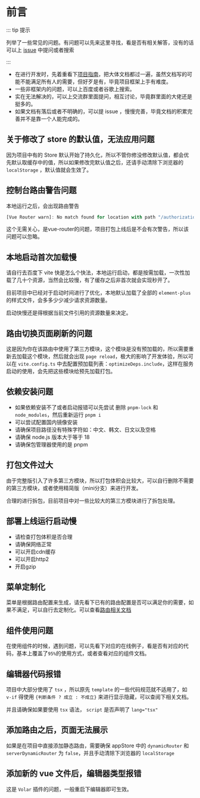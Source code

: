 # 前言

::: tip 提示

列举了一些常见的问题。有问题可以先来这里寻找，看是否有相关解答，没有的话可以上 [issue](https://github.com/kailong321200875/vue-element-plus-admin/issues) 中提问或者搜索

:::

- 在进行开发时，先着重看下[项目指南](https://element-plus-admin-doc.cn/guide/introduction.html)，把大体文档都过一遍，虽然文档写的可能不能满足所有人的需要，但好歹是有，毕竟项目框架上手有难度。
- 一些非框架内的问题，可以上百度或者谷歌上搜索。
- 实在无法解决的，可以上交流群里面提问，相互讨论，毕竟群里面的大佬还是挺多的。
- 如果文档有落后或者不明确的，可以提 issue ，慢慢完善，毕竟文档的积累完善并不是靠一个人能完成的。

## 关于修改了 store 的默认值，无法应用问题

因为项目中有的 Store 默认开始了持久化，所以不管你修没修改默认值，都会优先默认取缓存中的值，所以如果修改完默认值之后，还请手动清除下浏览器的 `localStorage` ，默认值就会生效了。

## 控制台路由警告问题

本地运行之后，会出现路由警告

``` js
[Vue Router warn]: No match found for location with path "/authorization/menu"
```

这个无需关心，是vue-router的问题，项目打包上线后是不会有次警告，所以该问题可以忽略。

## 本地启动首次加载慢

请自行去百度下 vite 快是怎么个快法，本地运行启动，都是按需加载，一次性加载了几十个资源，当然会比较慢，有了缓存之后非首次就会实现秒开了。

目前项目中已经对于启动时间进行了优化，本地默认加载了全部的 `element-plus` 的样式文件，会多多少少减少请求资源数量。

启动快慢还是得根据当前文件引用的资源数量来决定。

## 路由切换页面刷新的问题

这是因为你在该路由中使用了第三方模块，这个模块是没有预加载的，所以需要重新去加载这个模块，然后就会出现 `page reload`，极大的影响了开发体验，所以可以在 `vite.config.ts` 中去配置预加载列表：`optimizeDeps.include`，这样在服务启动的使用，会先把这些模块给预先加载打包。

## 依赖安装问题

- 如果依赖安装不了或者启动报错可以先尝试 删除 `pnpm-lock` 和 `node_modules`，然后重新运行 `pnpm i`
- 可以尝试配置国内镜像安装
- 请确保项目路径没有特殊字符如：中文、韩文、日文以及空格
- 请确保 node.js 版本大于等于 18
- 请确保包管理器使用的是 pnpm

## 打包文件过大

由于完整版引入了许多第三方模块，所以打包体积会比较大，可以自行删除不需要的第三方模块，或者使用精简版（mini分支）来进行开发。

合理的进行拆包，目前项目中对一些比较大的第三方模块进行了拆包处理。

## 部署上线运行启动慢

- 请检查打包体积是否合理
- 请确保网络正常
- 可以开启cdn缓存
- 可以开启http2
- 开启gzip

## 菜单定制化

菜单是根据路由配置来生成，请先看下已有的路由配置是否可以满足你的需要，如果不满足，可以自行去定制化。可以查看[路由相关文档](https://element-plus-admin-doc.cn/guide/router.html)

## 组件使用问题

在使用组件的时候，遇到问题，可以先看下对应的在线例子，看是否有对应的代码，基本上覆盖了`95%`的使用方式，或者查看对应的组件文档。

## 编辑器代码报错

项目中大部分使用了 `tsx` ，所以原先 `template` 的一些代码规范就不适用了，如 `v-if` 得使用 `{判断条件 ? 成立 : 不成立}` 来进行显示隐藏，可以查阅下相关文档。

并且请确保如果要使用 `tsx` 语法， `script` 是否声明了 `lang="tsx"`

## 添加路由之后，页面无法展示

如果是在项目中直接添加静态路由，需要确保 appStore 中的 `dynamicRouter` 和 `serverDynamicRouter` 为 `false`，并且手动清除下浏览器的 `localStorage`

## 添加新的 vue 文件后，编辑器类型报错

这是 `Volar` 插件的问题，一般重启下编辑器即可生效。
